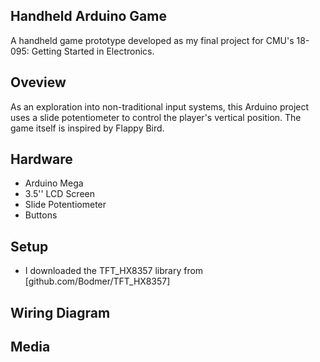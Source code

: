 ## Handheld Arduino Game
A handheld game prototype developed as my final project for CMU's 18-095: Getting Started in Electronics.

## Oveview
As an exploration into non-traditional input systems, this Arduino project uses a slide potentiometer to control the player's vertical position. The game itself is inspired by Flappy Bird.

## Hardware
- Arduino Mega
- 3.5'' LCD Screen
- Slide Potentiometer
- Buttons

## Setup
- I downloaded the TFT_HX8357 library from [github.com/Bodmer/TFT_HX8357]

## Wiring Diagram

## Media
